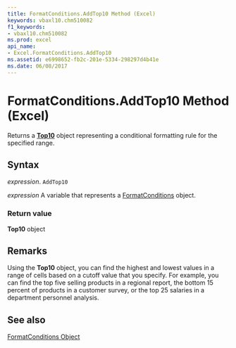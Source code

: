 ```yaml
---
title: FormatConditions.AddTop10 Method (Excel)
keywords: vbaxl10.chm510082
f1_keywords:
- vbaxl10.chm510082
ms.prod: excel
api_name:
- Excel.FormatConditions.AddTop10
ms.assetid: e6998652-fb2c-201e-5334-298297d4b41e
ms.date: 06/08/2017
---
```



# FormatConditions.AddTop10 Method (Excel)

Returns a  **[Top10](Excel.Top10.md)** object representing a conditional formatting rule for the specified range.


## Syntax

 _expression_. `AddTop10`

 _expression_ A variable that represents a [FormatConditions](Excel.FormatConditions.md) object.


### Return value

 **Top10** object


## Remarks

Using the  **Top10** object, you can find the highest and lowest values in a range of cells based on a cutoff value that you specify. For example, you can find the top five selling products in a regional report, the bottom 15 percent of products in a customer survey, or the top 25 salaries in a department personnel analysis.


## See also


[FormatConditions Object](Excel.FormatConditions.md)

